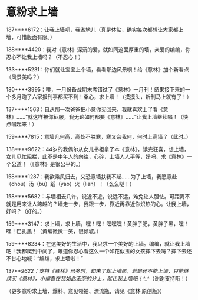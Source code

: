 # 意粉求上墙

187****6172：让我上墙吧，我省地儿（真是体贴，确实每次都想让大家都上墙，可惜版面有限。） 

188****4420：我对《意林》深沉的爱，就如同这面厚重的墙，亲爱的编编，你忍心不让我上墙吗？（不忍心！） 

133****5231：你们就让宝宝上个墙，看看那边风景呗！给《意林》加个新看点（风景美吗？） 

180****3995：唉，一月份备战期末考错过了《意林》一月刊！结果接下来的一个多月跑了六家报刊亭都买不到！桑心，求上墙！（摸摸头，新刊马上就有了！） 

137****1563：自从那一次爸爸把小意你买回来，我就喜欢上了看《意林》……“就这样被你征服，我无论如何都要《意林》……”让我上墙继续唱！（快点唱起来！） 

159****7815：意墙几何高，高处不胜寒，寒又奈我何，何时上高墙？（此时。） 

138****9622：44岁的我偶尔从女儿书柜拿了本《意林》，读完狂喜，想上墙，女儿见忙阻拦，此不是中年人的向往，心碎，上墙人人平等，好吧，求《意林》一个公道！（《意林》是很公平的。） 

158****1287：我欲乘风归去，又恐意墙扶我不起……为了上墙，我愿意赴（chou）汤（bu）蹈（yao）火（lian）！（么么哒！） 

158****5682：与墙相去几许，说近不近，说远不远，难免让人胆怯。可距离不就是用来让人跨越的？墙走一步，我跟一步，靠近再靠近你炽热的心。让我上墙，好吗？（好的。） 

159****3147：求上墙，求上墙，嘿！嘿！嘿嘿嘿！黄胖子肥，黄胖子黑，嘿！嘿！巴扎黑！（黄编微微一笑，很倾城。） 

159****8234：在这美好的生活中，我只求一个美好的上墙。编编，就让我上墙吧！我都爬到中间了，难道你忍心看这么一个如花似玉的女孩摔下去吗？摔下去还不甘心地喊：“编编，求上墙啦！” 

137****9622：支持《意林》已多时，却未了却上墙愿，若是还不能上墙，只能继续买《意林》，小编看在我如此无奈的分上，就让我上墙吧！*^_^*（谢谢支持哦！） 

（更多意粉求上墙、爆料、意见领袖、漂流瓶，请见《意林·原创版》）